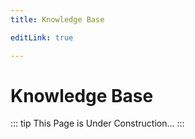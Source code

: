 ```yaml
---
title: Knowledge Base

editLink: true

---
```


# Knowledge Base

::: tip
This Page is Under Construction...
:::